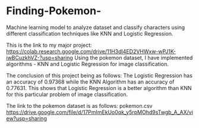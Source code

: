 # Finding-Pokemon-
Machine learning model to analyze dataset and classify characters using different classification techniques like KNN and Logistic Regression.

This is the link to my major project: https://colab.research.google.com/drive/11H3dI4ED2VHWxw-wPJ1K-iwBCuzkhVZ-?usp=sharing
Using the pokemon dataset, I have implemented algorithms - KNN and Logistic Regression for image classification.

The conclusion of this project being as follows: The Logistic Regression has an accuracy of 0.97368 while the KNN Algorithm has an accuracy of 0.77631. 
This shows that Logistic Regression is a better algorithm than KNN for this particular problem of image classification.

The link to the pokemon dataset is as follows: pokemon.csv https://drive.google.com/file/d/17PmImEkUo0qk_y5rpMOhd9sTwgb_A_AX/view?usp=sharing
